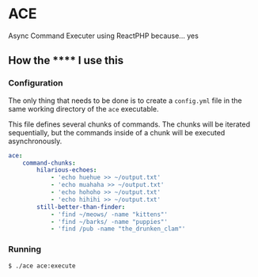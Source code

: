 # ACE
Async Command Executer using ReactPHP because... yes

## How the **** I use this

### Configuration
The only thing that needs to be done is to create a `config.yml` file in the same working directory of the `ace` executable.

This file defines several chunks of commands. The chunks will be iterated sequentially, but the commands inside of a chunk will be executed asynchronously.

```yaml
ace:
    command-chunks:
        hilarious-echoes:
            - 'echo huehue >> ~/output.txt'
            - 'echo muahaha >> ~/output.txt'
            - 'echo hohoho >> ~/output.txt'
            - 'echo hihihi >> ~/output.txt'
        still-better-than-finder:
            - 'find ~/meows/ -name "kittens"'
            - 'find ~/barks/ -name "puppies"'
            - 'find /pub -name "the_drunken_clam"'
```

### Running

```bash
$ ./ace ace:execute
```
